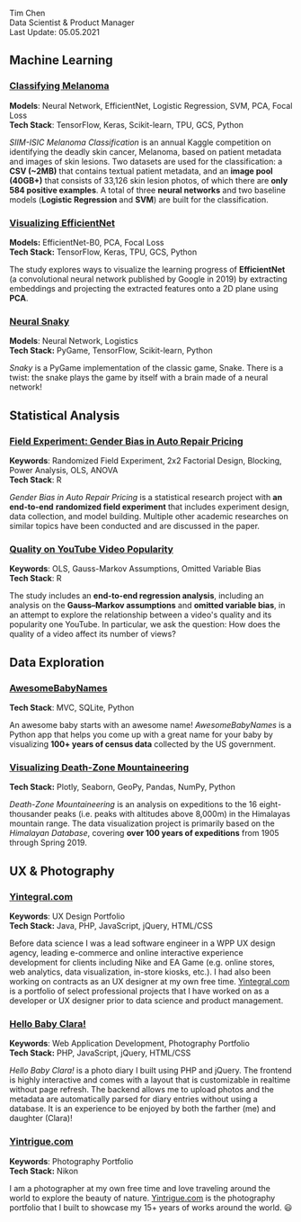 Tim Chen  
Data Scientist & Product Manager  
Last Update: 05.05.2021  

<a name="machine_learning"></a>

## Machine Learning

### [Classifying Melanoma](./ml_melanoma)  
**Models**: Neural Network, EfficientNet, Logistic Regression, SVM, PCA, Focal Loss  
**Tech Stack**: TensorFlow, Keras, Scikit-learn, TPU, GCS, Python  

*SIIM-ISIC Melanoma Classification* is an annual Kaggle competition on identifying the deadly skin cancer, Melanoma, based on patient metadata and images of skin lesions. Two datasets are used for the classification: a **CSV (~2MB)** that contains textual patient metadata, and an **image pool (40GB+)** that consists of 33,126 skin lesion photos, of which there are **only 584 positive examples**. A total of three **neural networks** and two baseline models (**Logistic Regression** and **SVM**) are built for the classification.

### [Visualizing EfficientNet](./ml_visualizing_neural_net)  
**Models:** EfficientNet-B0, PCA, Focal Loss  
**Tech Stack:** TensorFlow, Keras, TPU, GCS, Python   

The study explores ways to visualize the learning progress of **EfficientNet** (a convolutional neural network published by Google in 2019) by extracting embeddings and projecting the extracted features onto a 2D plane using **PCA**.

### [Neural Snaky](./py_snaky) 
**Models**: Neural Network, Logistics  
**Tech Stack:** PyGame, TensorFlow, Scikit-learn, Python  

*Snaky* is a PyGame implementation of the classic game, Snake. There is a twist: the snake plays the game by itself with a brain made of a neural network! 

<a name="statistical_analysis"></a>

## Statistical Analysis

### [Field Experiment: Gender Bias in Auto Repair Pricing](./st_gender_bias)  

**Keywords**: Randomized Field Experiment, 2x2 Factorial Design, Blocking, Power Analysis, OLS, ANOVA  
**Tech Stack**: R  

*Gender Bias in Auto Repair Pricing* is a statistical research project with **an end-to-end** **randomized field experiment** that includes experiment design, data collection, and model building. Multiple other academic researches on similar topics have been conducted and are discussed in the paper.   

### [Quality on YouTube Video Popularity](./st_youtube)  

**Keywords**: OLS, Gauss-Markov Assumptions, Omitted Variable Bias  
**Tech Stack**: R

The study includes an **end-to-end regression analysis**, including an analysis on the **Gauss–Markov assumptions** and **omitted variable bias**, in an attempt to explore the relationship between a video's quality and its popularity one YouTube. In particular, we ask the question: How does the quality of a video affect its number of views?   

<a name="data_exploration"></a>

## Data Exploration  

### [AwesomeBabyNames](./py_awesome_baby_names)  
**Tech Stack**: MVC, SQLite, Python  

An awesome baby starts with an awesome name! *AwesomeBabyNames* is a Python app that helps you come up with a great name for your baby by visualizing **100+ years of census data** collected by the US government.

### [Visualizing Death-Zone Mountaineering](./py_himalayan_db)  
**Tech Stack:** Plotly, Seaborn, GeoPy, Pandas, NumPy, Python  

*Death-Zone Mountaineering* is an analysis on expeditions to the 16 eight-thousander peaks (i.e. peaks with altitudes above 8,000m) in the Himalayas mountain range. The data visualization project is primarily based on the *Himalayan Database*, covering **over 100 years of expeditions** from 1905 through Spring 2019.  

<a name="others"></a>

## UX & Photography

### [Yintegral.com](https://yintegral.com/)  
**Keywords**: UX Design Portfolio  
**Tech Stack:** Java, PHP, JavaScript, jQuery, HTML/CSS  

Before data science I was a lead software engineer in a WPP UX design agency, leading e-commerce and online interactive experience development for clients including Nike and EA Game (e.g. online stores, web analytics, data visualization, in-store kiosks, etc.). I had also been working on contracts as an UX designer at my own free time. [Yintegral.com](https://yintegral.com/) is a portfolio of select professional projects that I have worked on as a developer or UX designer prior to data science and product management.  

### [Hello Baby Clara!](./sp_hello_baby_clara)  
**Keywords**: Web Application Development, Photography Portfolio  
**Tech Stack:** PHP, JavaScript, jQuery, HTML/CSS  

*Hello Baby Clara!* is a photo diary I built using PHP and jQuery. The frontend is highly interactive and comes with a layout that is customizable in realtime without page refresh. The backend allows me to upload photos and the metadata are automatically parsed for diary entries without using a database. It is an experience to be enjoyed by both the farther (me) and daughter (Clara)!   

### [Yintrigue.com](https://yintrigue.com/)  
**Keywords**: Photography Portfolio  
**Tech Stack:** Nikon  

I am a photographer at my own free time and love traveling around the world to explore the beauty of nature. <a href="https://yintrigue.com" target="_blank">Yintrigue.com</a> is the photography portfolio that I built to showcase my 15+ years of works around the world. 😃
